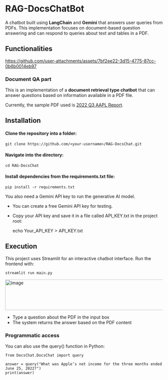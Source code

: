 # RAG-DocsChatBot
A chatbot built using **LangChain** and **Gemini** that answers user queries from PDFs. This implementation focuses on document-based question answering and can respond to queries about text and tables in a PDF.

## Functionalities



https://github.com/user-attachments/assets/7bf2ee22-3d15-4775-87cc-0b6b0014eb97


### Document QA part

This is an implementation of a **document retrieval type chatbot** that can answer questions based on information available in a PDF file.  

Currently, the sample PDF used is [2022 Q3 AAPL Report](https://github.com/docugami/KG-RAG-datasets/blob/main/sec-10-q/data/v1/docs/2022%20Q3%20AAPL.pdf).


## Installation

#### Clone the repository into a folder:

    git clone https://github.com/<your-username>/RAG-DocsChat.git

#### Navigate into the directory:

    cd RAG-DocsChat

#### Install dependencies from the requirements.txt file:

    pip install -r requirements.txt
You also need a Gemini API key to run the generative AI model.
* You can create a free Gemini API key for testing.
* Copy your API key and save it in a file called API_KEY.txt in the project root:

    echo Your_API_KEY > API_KEY.txt

## Execution
This project uses Streamlit for an interactive chatbot interface. Run the frontend with:

    streamlit run main.py
<img width="571" height="98" alt="image" src="https://github.com/user-attachments/assets/b4c4a13a-b364-4455-820c-f7b9063acbfe" />

* Type a question about the PDF in the input box
* The system returns the answer based on the PDF content

### Programmatic access
You can also use the query() function in Python:

    from DocsChat.DocsChat import query

    answer = query("What was Apple’s net income for the three months ended June 25, 2022?")
    print(answer)
